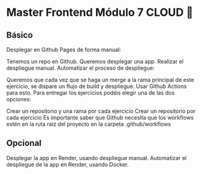 # Master Frontend Módulo 7 CLOUD :lemon:

## Básico

Desplegar en Github Pages de forma manual:

Tenemos un repo en Github.
Queremos desplegar una app.
Realizar el despliegue manual.
Automatizar el proceso de despliegue:

Queremos que cada vez que se haga un merge a la rama principal de este ejercicio, se dispare un flujo de build y despliegue.
Usar Github Actions para esto.
Para entregar los ejercicios podéis elegir una de las dos opciones:

Crear un repositorio y una rama por cada ejercicio
Crear un repositorio por cada ejercicio
Es importante saber que Github necesita que los workflows estén en la ruta raiz del proyecto en la carpeta .github/workflows

## Opcional

Desplegar la app en Render, usando despliegue manual.
Automatizar el despliegue de la app en Render, usando Docker.
